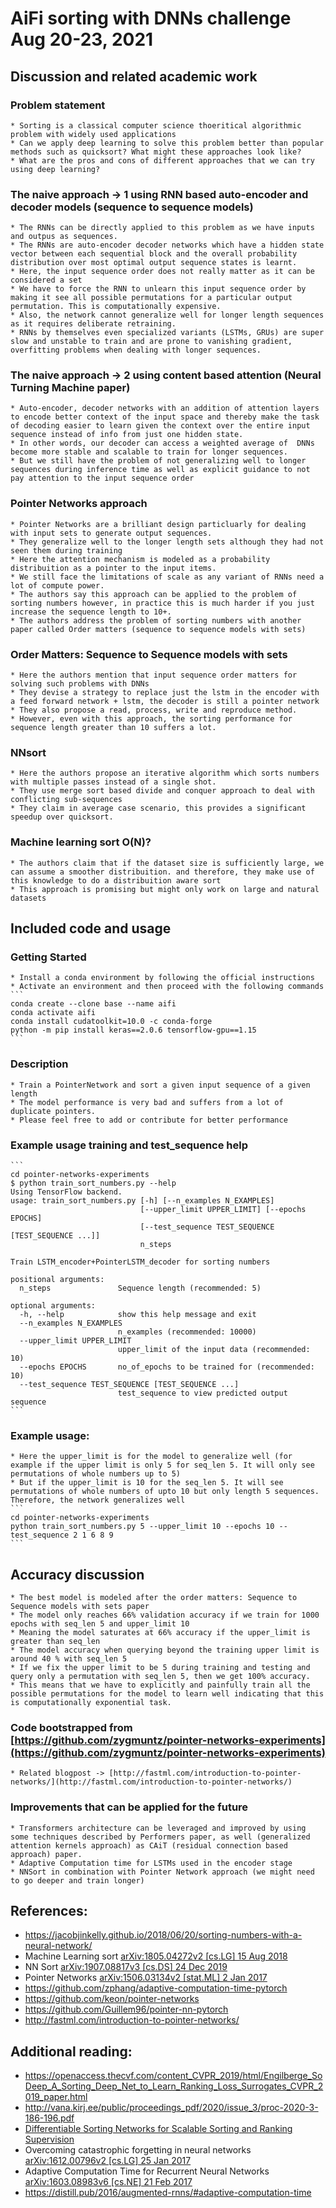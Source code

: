 # AiFi sorting with DNNs challenge Aug 20-23, 2021
## Discussion and related academic work
### Problem statement
    * Sorting is a classical computer science thoeritical algorithmic problem with widely used applications
    * Can we apply deep learning to solve this problem better than popular methods such as quicksort? What might these approaches look like?
    * What are the pros and cons of different approaches that we can try using deep learning?
### The naive approach -> 1 using RNN based auto-encoder and decoder models (sequence to sequence models)
    * The RNNs can be directly applied to this problem as we have inputs and outpus as sequences.
    * The RNNs are auto-encoder decoder networks which have a hidden state vector between each sequential block and the overall probability distribution over most optimal output sequence states is learnt.
    * Here, the input sequence order does not really matter as it can be considered a set
    * We have to force the RNN to unlearn this input sequence order by making it see all possible permutations for a particular output permutation. This is computationally expensive.
    * Also, the network cannot generalize well for longer length sequences as it requires deliberate retraining.
    * RNNs by themselves even specialized variants (LSTMs, GRUs) are super slow and unstable to train and are prone to vanishing gradient, overfitting problems when dealing with longer sequences.
### The naive approach -> 2 using content based attention (Neural Turning Machine paper)
    * Auto-encoder, decoder networks with an addition of attention layers to encode better context of the input space and thereby make the task of decoding easier to learn given the context over the entire input sequence instead of info from just one hidden state.
    * In other words, our decoder can access a weighted average of  DNNs become more stable and scalable to train for longer sequences.
    * But we still have the problem of not generalizing well to longer sequences during inference time as well as explicit guidance to not pay attention to the input sequence order
### Pointer Networks approach
    * Pointer Networks are a brilliant design particluarly for dealing with input sets to generate output sequences.
    * They generalize well to the longer length sets although they had not seen them during training
    * Here the attention mechanism is modeled as a probability distribuition as a pointer to the input items.
    * We still face the limitations of scale as any variant of RNNs need a lot of compute power.
    * The authors say this approach can be applied to the problem of sorting numbers however, in practice this is much harder if you just increase the sequence length to 10+.
    * The authors address the problem of sorting numbers with another paper called Order matters (sequence to sequence models with sets)
### Order Matters: Sequence to Sequence models with sets
    * Here the authors mention that input sequence order matters for solving such problems with DNNs
    * They devise a strategy to replace just the lstm in the encoder with a feed forward network + lstm, the decoder is still a pointer network
    * They also propose a read, process, write and reproduce method.
    * However, even with this approach, the sorting performance for sequence length greater than 10 suffers a lot.
### NNsort
    * Here the authors propose an iterative algorithm which sorts numbers with multiple passes instead of a single shot.
    * They use merge sort based divide and conquer approach to deal with conflicting sub-sequences
    * They claim in average case scenario, this provides a significant speedup over quicksort.
### Machine learning sort O(N)?
    * The authors claim that if the dataset size is sufficiently large, we can assume a smoother distribuition. and therefore, they make use of this knowledge to do a distribuition aware sort
    * This approach is promising but might only work on large and natural datasets

## Included code and usage
### Getting Started
    * Install a conda environment by following the official instructions
    * Activate an environment and then proceed with the following commands
    ```
    conda create --clone base --name aifi
    conda activate aifi
    conda install cudatoolkit=10.0 -c conda-forge
    python -m pip install keras==2.0.6 tensorflow-gpu==1.15
    ```

### Description
    * Train a PointerNetwork and sort a given input sequence of a given length
    * The model performance is very bad and suffers from a lot of duplicate pointers.
    * Please feel free to add or contribute for better performance


### Example usage training and test_sequence help
    ```
    cd pointer-networks-experiments
    $ python train_sort_numbers.py --help
    Using TensorFlow backend.
    usage: train_sort_numbers.py [-h] [--n_examples N_EXAMPLES]
                                 [--upper_limit UPPER_LIMIT] [--epochs EPOCHS]
                                 [--test_sequence TEST_SEQUENCE [TEST_SEQUENCE ...]]
                                 n_steps

    Train LSTM_encoder+PointerLSTM_decoder for sorting numbers

    positional arguments:
      n_steps               Sequence length (recommended: 5)

    optional arguments:
      -h, --help            show this help message and exit
      --n_examples N_EXAMPLES
                            n_examples (recommended: 10000)
      --upper_limit UPPER_LIMIT
                            upper_limit of the input data (recommended: 10)
      --epochs EPOCHS       no_of_epochs to be trained for (recommended: 10)
      --test_sequence TEST_SEQUENCE [TEST_SEQUENCE ...]
                            test_sequence to view predicted output sequence
    ```

### Example usage:
    * Here the upper_limit is for the model to generalize well (for example if the upper limit is only 5 for seq_len 5. It will only see permutations of whole numbers up to 5)
    * But if the upper_limit is 10 for the seq_len 5. It will see permutations of whole numbers of upto 10 but only length 5 sequences. Therefore, the network generalizes well
    ```
    cd pointer-networks-experiments
    python train_sort_numbers.py 5 --upper_limit 10 --epochs 10 --test_sequence 2 1 6 8 9
    ```

## Accuracy discussion
    * The best model is modeled after the order matters: Sequence to Sequence models with sets paper
    * The model only reaches 66% validation accuracy if we train for 1000 epochs with seq_len 5 and upper_limit 10
    * Meaning the model saturates at 66% accuracy if the upper_limit is greater than seq_len
    * The model accuracy when querying beyond the training upper limit is around 40 % with seq_len 5
    * If we fix the upper limit to be 5 during training and testing and query only a permutation with seq_len 5, then we get 100% accuracy.
    * This means that we have to explicitly and painfully train all the possible permutations for the model to learn well indicating that this is computationally exponential task.

### Code bootstrapped from [https://github.com/zygmuntz/pointer-networks-experiments](https://github.com/zygmuntz/pointer-networks-experiments)
    * Related blogpost -> [http://fastml.com/introduction-to-pointer-networks/](http://fastml.com/introduction-to-pointer-networks/)

### Improvements that can be applied for the future
    * Transformers architecture can be leveraged and improved by using some techniques described by Performers paper, as well (generalized attention kernels approach) as CAiT (residual connection based approach) paper.
    * Adaptive Computation time for LSTMs used in the encoder stage
    * NNSort in combination with Pointer Network approach (we might need to go deeper and train longer)

## References:
* https://jacobjinkelly.github.io/2018/06/20/sorting-numbers-with-a-neural-network/
* Machine Learning sort [arXiv:1805.04272v2 [cs.LG] 15 Aug 2018](https://arxiv.org/pdf/1805.04272.pdf)
* NN Sort [arXiv:1907.08817v3 [cs.DS] 24 Dec 2019](https://arxiv.org/pdf/1907.08817.pdf)
* Pointer Networks [arXiv:1506.03134v2 [stat.ML] 2 Jan 2017](https://arxiv.org/pdf/1506.03134.pdf)
* https://github.com/zphang/adaptive-computation-time-pytorch
* https://github.com/keon/pointer-networks
* https://github.com/Guillem96/pointer-nn-pytorch
* http://fastml.com/introduction-to-pointer-networks/

## Additional reading:
* https://openaccess.thecvf.com/content_CVPR_2019/html/Engilberge_SoDeep_A_Sorting_Deep_Net_to_Learn_Ranking_Loss_Surrogates_CVPR_2019_paper.html
* http://vana.kirj.ee/public/proceedings_pdf/2020/issue_3/proc-2020-3-186-196.pdf
* [Differentiable Sorting Networks for Scalable Sorting and Ranking Supervision](https://arxiv.org/pdf/2105.04019.pdf)
* Overcoming catastrophic forgetting in neural networks [arXiv:1612.00796v2 [cs.LG] 25 Jan 2017](https://arxiv.org/pdf/1612.00796.pdf)
* Adaptive Computation Time for Recurrent Neural Networks [arXiv:1603.08983v6 [cs.NE] 21 Feb 2017](https://arxiv.org/pdf/1603.08983.pdf)
* https://distill.pub/2016/augmented-rnns/#adaptive-computation-time